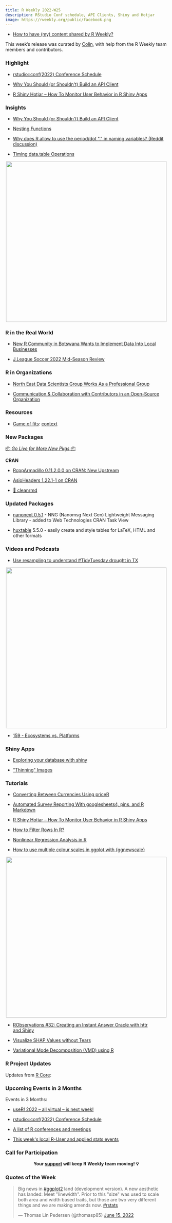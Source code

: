 ```yaml
---
title: R Weekly 2022-W25
description: RStudio Conf schedule, API Clients, Shiny and Hotjar
image: https://rweekly.org/public/facebook.png
---
```


+ [How to have (my) content shared by R Weekly?](https://github.com/rweekly/rweekly.org#how-to-have-my-content-shared-by-r-weekly)

This week’s release was curated by [Colin](https://colinfay.me), with help from the R Weekly team members and contributors.


###  Highlight

+ [rstudio::conf(2022) Conference Schedule](https://www.rstudio.com/blog/rstudio-2022-conf-schedule/)

+ [Why You Should (or Shouldn't) Build an API Client](https://ropensci.org/blog/2022/06/16/publicize-api-client-yes-no/)


+ [R Shiny Hotjar – How To Monitor User Behavior in R Shiny Apps](https://appsilon.com/r-shiny-hotjar/)

### Insights

+ [Why You Should (or Shouldn't) Build an API Client](https://ropensci.org/blog/2022/06/16/publicize-api-client-yes-no/)

+ [Nesting Functions](https://coolbutuseless.github.io/2022/06/15/nesting-functions/)

+ [Why does R allow to use the period/dot "." in naming variables? (Reddit discussion)](https://old.reddit.com/r/Rlanguage/comments/v76rma/why_does_r_allow_to_use_the_perioddot_in_naming/)

+ [Timing data.table Operations](https://tshafer.com/blog/2022/06/timing-data-table-ops)

<div align = "center">
  <img src = "https://tshafer.com/blog/2022/06/data-table-timings-750.png" width = "500px">
</div>

### R in the Real World

+ [New R Community in Botswana Wants to Implement Data Into Local Businesses](https://www.r-consortium.org/blog/2022/06/16/new-r-community-in-botswana)

+ [J.League Soccer 2022 Mid-Season Review](https://ryo-n7.github.io/2022-06-15-jleague-2022-midseason-review/)

###  R in Organizations

+ [North East Data Scientists Group Works As a Professional Group](https://www.r-consortium.org/blog/2022/06/14/north-east-data-scientist-group-work-as-a-professional-group)

+ [Communication & Collaboration with Contributors in an Open-Source Organization](https://ropensci.org/blog/2022/06/14/communication-with-contributors-in-an-open-source-organization/)


###  Resources

+ [Game of fits](https://gist.github.com/coolbutuseless/28382fb522fa716b114a27d010ddc6ac): [context](https://twitter.com/coolbutuseless/status/1537676890051334144)



###  New Packages

<p class="added-hostname"><a href="https://rweekly.org/live" target="_blank" class="externalLink">📦 <i>Go Live for More New Pkgs</i> 📦</a></p>

**CRAN**

+ [RcppArmadillo 0.11.2.0.0 on CRAN: New Upstream](http://dirk.eddelbuettel.com/blog/2022/06/15/#rcpparmadillo_0.11.2.0.0)

+ [AsioHeaders 1.22.1-1 on CRAN](http://dirk.eddelbuettel.com/blog/2022/06/15/#asioheaders_1.22.1-1)

+ [🧼 cleanrmd](https://www.garrickadenbuie.com/project/cleanrmd/)

### Updated Packages

+ [nanonext 0.5.1](http://cran.r-project.org/package=nanonext) - NNG (Nanomsg Next Gen) Lightweight Messaging Library - added to Web Technologies CRAN Task View

+ [huxtable](https://cran.r-project.org/package=huxtable) 5.5.0 - easily create and style tables for LaTeX, HTML and other formats

###  Videos and Podcasts

+ [Use resampling to understand #TidyTuesday drought in TX](https://juliasilge.com/blog/drought-in-tx/)

<div align = "center">
  <img src = "https://juliasilge.com/blog/drought-in-tx/index_files/figure-html/unnamed-chunk-13-1.png" width = "500px">
</div>

+ [159 - Ecosystems vs. Platforms](https://nssdeviations.com/159-ecosystems-vs-platforms)

### Shiny Apps

+ [Exploring your database with shiny](https://www.johnmackintosh.net/blog/2022-06-14-dbexplorer/)

+ ["Thinning" Images](https://rappa.shinyapps.io/image_thinner/)


###  Tutorials

+ [Converting Between Currencies Using priceR](https://www.bryanshalloway.com/2022/06/16/converting-between-currencies-using-pricer/)

+ [Automated Survey Reporting With googlesheets4, pins, and R Markdown](https://www.rstudio.com/blog/automated-survey-reporting/)

+ [R Shiny Hotjar – How To Monitor User Behavior in R Shiny Apps](https://appsilon.com/r-shiny-hotjar/)

+ [How to Filter Rows In R?](https://datasciencetut.com/how-to-filter-rows-in-r/)

+ [Nonlinear Regression Analysis in R](https://finnstats.com/index.php/2022/06/13/nonlinear-regression-analysis-in-r/)

+ [How to use multiple colour scales in ggplot with {ggnewscale}](http://gradientdescending.com/how-to-use-multiple-color-scales-in-ggplot-with-ggnewscale/)

<div align = "center">
  <img src = "http://gradientdescending.com/wp-content/uploads/2022/06/pride-legend-1024x683.png" width = "500px">
</div>

+ [RObservations #32: Creating an Instant Answer Oracle with httr and Shiny](https://bensstats.wordpress.com/2022/06/12/robservations-32-creating-an-instant-answer-oracle-with-httr-and-shiny/)

+ [Visualize SHAP Values without Tears](https://lorentzen.ch/index.php/2022/06/10/visualize-shap-values-without-tears/)

+ [Variational Mode Decomposition (VMD) using R](https://mlampros.github.io/2022/06/11/variatonal_mode_decomposition/)

<!--<div class="post-more-begin></div><div class="post-more-end"></div>-->

###  R Project Updates

Updates from [R Core](http://developer.r-project.org/blosxom.cgi/R-devel/NEWS):


###  Upcoming Events in 3 Months

Events in 3 Months:

+ [useR! 2022 – all virtual – is next week!](https://r-posts.com/user-2022-all-virtual-is-next-week/)

+ [rstudio::conf(2022) Conference Schedule](https://www.rstudio.com/blog/rstudio-2022-conf-schedule/)

+ [A list of R conferences and meetings](https://jumpingrivers.github.io/meetingsR/events.html)

+ [This week's local R-User and applied stats events](https://community.rstudio.com/c/irl)

###  Call for Participation


<p class="hide-support added-hostname support-rweekly" style="text-align: center;font-weight: bold;">Your <a class="non-visited externalLink" href="https://www.patreon.com/rweekly" onclick="pas(this)">support</a> will keep R Weekly team moving! 💡</p>

###  Quotes of the Week

<blockquote class="twitter-tweet"><p lang="en" dir="ltr">Big news in <a href="https://twitter.com/hashtag/ggplot2?src=hash&amp;ref_src=twsrc%5Etfw">#ggplot2</a> land (development version). A new aesthetic has landed: Meet &quot;linewidth&quot;. Prior to this &quot;size&quot; was used to scale both area and width based traits, but those are two very different things and we are making amends now. <a href="https://twitter.com/hashtag/rstats?src=hash&amp;ref_src=twsrc%5Etfw">#rstats</a></p>&mdash; Thomas Lin Pedersen (@thomasp85) <a href="https://twitter.com/thomasp85/status/1536996957616492549?ref_src=twsrc%5Etfw">June 15, 2022</a></blockquote> <script async src="https://platform.twitter.com/widgets.js" charset="utf-8"></script> 
